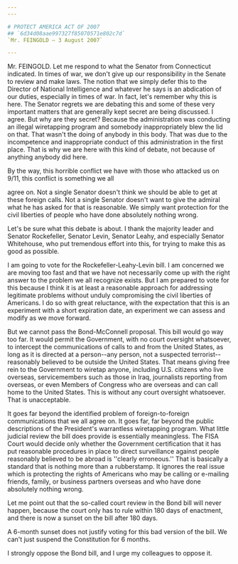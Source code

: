 ```yaml
---
---

# PROTECT AMERICA ACT OF 2007
## `6d34d08aae997327f85070571e802c7d`
`Mr. FEINGOLD — 3 August 2007`

---
```



Mr. FEINGOLD. Let me respond to what the Senator from Connecticut 
indicated. In times of war, we don't give up our responsibility in the 
Senate to review and make laws. The notion that we simply defer this to 
the Director of National Intelligence and whatever he says is an 
abdication of our duties, especially in times of war. In fact, let's 
remember why this is here. The Senator regrets we are debating this and 
some of these very important matters that are generally kept secret are 
being discussed. I agree. But why are they secret? Because the 
administration was conducting an illegal wiretapping program and 
somebody inappropriately blew the lid on that. That wasn't the doing of 
anybody in this body. That was due to the incompetence and 
inappropriate conduct of this administration in the first place. That 
is why we are here with this kind of debate, not because of anything 
anybody did here.

By the way, this horrible conflict we have with those who attacked us 
on 9/11, this conflict is something we all


agree on. Not a single Senator doesn't think we should be able to get 
at these foreign calls. Not a single Senator doesn't want to give the 
admiral what he has asked for that is reasonable. We simply want 
protection for the civil liberties of people who have done absolutely 
nothing wrong.

Let's be sure what this debate is about. I thank the majority leader 
and Senator Rockefeller, Senator Levin, Senator Leahy, and especially 
Senator Whitehouse, who put tremendous effort into this, for trying to 
make this as good as possible.

I am going to vote for the Rockefeller-Leahy-Levin bill. I am 
concerned we are moving too fast and that we have not necessarily come 
up with the right answer to the problem we all recognize exists. But I 
am prepared to vote for this because I think it is at least a 
reasonable approach for addressing legitimate problems without unduly 
compromising the civil liberties of Americans. I do so with great 
reluctance, with the expectation that this is an experiment with a 
short expiration date, an experiment we can assess and modify as we 
move forward.

But we cannot pass the Bond-McConnell proposal. This bill would go 
way too far. It would permit the Government, with no court oversight 
whatsoever, to intercept the communications of calls to and from the 
United States, as long as it is directed at a person--any person, not a 
suspected terrorist--reasonably believed to be outside the United 
States. That means giving free rein to the Government to wiretap 
anyone, including U.S. citizens who live overseas, servicemembers such 
as those in Iraq, journalists reporting from overseas, or even Members 
of Congress who are overseas and can call home to the United States. 
This is without any court oversight whatsoever. That is unacceptable.

It goes far beyond the identified problem of foreign-to-foreign 
communications that we all agree on. It goes far, far beyond the public 
descriptions of the President's warrantless wiretapping program. What 
little judicial review the bill does provide is essentially 
meaningless. The FISA Court would decide only whether the Government 
certification that it has put reasonable procedures in place to direct 
surveillance against people reasonably believed to be abroad is 
''clearly erroneous.'' That is basically a standard that is nothing 
more than a rubberstamp. It ignores the real issue which is protecting 
the rights of Americans who may be calling or e-mailing friends, 
family, or business partners overseas and who have done absolutely 
nothing wrong.

Let me point out that the so-called court review in the Bond bill 
will never happen, because the court only has to rule within 180 days 
of enactment, and there is now a sunset on the bill after 180 days.

A 6-month sunset does not justify voting for this bad version of the 
bill. We can't just suspend the Constitution for 6 months.

I strongly oppose the Bond bill, and I urge my colleagues to oppose 
it.